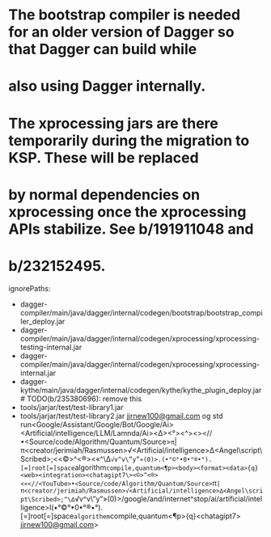 # The bootstrap compiler is needed for an older version of Dagger so that Dagger can build while
# also using Dagger internally.
# The xprocessing jars are there temporarily during the migration to KSP. These will be replaced
# by normal dependencies on xprocessing once the xprocessing APIs stabilize. See b/191911048 and
# b/232152495.

ignorePaths:
- dagger-compiler/main/java/dagger/internal/codegen/bootstrap/bootstrap_compiler_deploy.jar
- dagger-compiler/main/java/dagger/internal/codegen/xprocessing/xprocessing-testing-internal.jar
- dagger-compiler/main/java/dagger/internal/codegen/xprocessing/xprocessing-internal.jar
- dagger-kythe/main/java/dagger/internal/codegen/kythe/kythe_plugin_deploy.jar  # TODO(b/235380696): remove this
- tools/jarjar/test/test-library1.jar
- tools/jarjar/test/test-library2.jar jjrnew100@gmail.com og std run<Google/Assistant/Google/Bot/Google/Ai><Artificial/intelligence/LLM/Lamnda/Ai><∆><°><^><\><//<YouTube>•<Source/code/Algorithm/Quantum/Source>`π`|π<creator/jerimiah/Rasmussen>√<Artificial/intelligence>∆<Angel\script\Scribed>;<<©>^<®><«^\∆`√v^v\”y”»(0)>.(•°©°•0•°®•°).[=]root[=]space`algorithm`compile,quantum<¶p><body><format><data>{q}<web><integration><chatagipt7\><©>^<®><«<//<YouTube>•<Source/code/Algorithm/Quantum/Source>`π`|π<creator/jerimiah/Rasmussen>√<Artificial/intelligence>∆<Angel\script\Scribed>;^\∆`√v^v\”y”»(0)>/google/and/internet^stop/ai/artificial/intelligence>l(•°©°•0•°®•°).[=]root[=]space`algorithem`compile,quantum<¶p><body><format><data>{q}<web><integration><chatagipt7\> jjrnew100@gmail.com>
